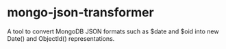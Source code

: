 # mongo-json-transformer
A tool to convert MongoDB JSON formats such as $date and $oid into new Date() and ObjectId() representations.
